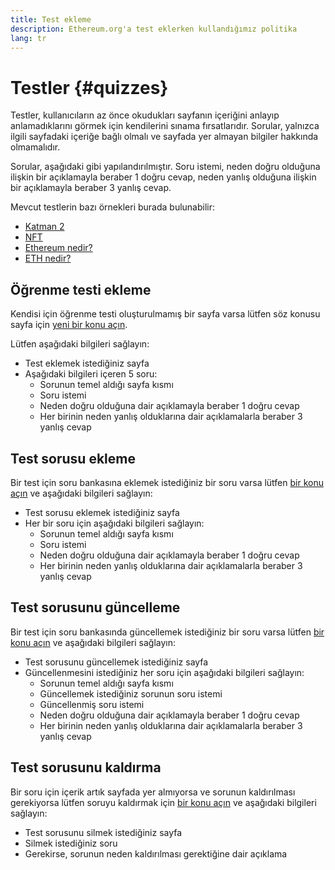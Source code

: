```yaml
---
title: Test ekleme
description: Ethereum.org'a test eklerken kullandığımız politika
lang: tr
---
```


# Testler \{#quizzes}

Testler, kullanıcıların az önce okudukları sayfanın içeriğini anlayıp anlamadıklarını görmek için kendilerini sınama fırsatlarıdır. Sorular, yalnızca ilgili sayfadaki içeriğe bağlı olmalı ve sayfada yer almayan bilgiler hakkında olmamalıdır.

Sorular, aşağıdaki gibi yapılandırılmıştır. Soru istemi, neden doğru olduğuna ilişkin bir açıklamayla beraber 1 doğru cevap, neden yanlış olduğuna ilişkin bir açıklamayla beraber 3 yanlış cevap.

Mevcut testlerin bazı örnekleri burada bulunabilir:

- [Katman 2](/layer-2)
- [NFT](/nft/)
- [Ethereum nedir?](/what-is-ethereum/)
- [ETH nedir?](/eth/)

## Öğrenme testi ekleme

Kendisi için öğrenme testi oluşturulmamış bir sayfa varsa lütfen söz konusu sayfa için [yeni bir konu açın](https://github.com/ethereum/ethereum-org-website/issues/new?assignees=&labels=&template=suggest_quiz.yaml).

Lütfen aşağıdaki bilgileri sağlayın:

- Test eklemek istediğiniz sayfa
- Aşağıdaki bilgileri içeren 5 soru:
  - Sorunun temel aldığı sayfa kısmı
  - Soru istemi
  - Neden doğru olduğuna dair açıklamayla beraber 1 doğru cevap
  - Her birinin neden yanlış olduklarına dair açıklamalarla beraber 3 yanlış cevap

## Test sorusu ekleme

Bir test için soru bankasına eklemek istediğiniz bir soru varsa lütfen [bir konu açın](https://github.com/ethereum/ethereum-org-website/issues/new?assignees=&labels=&template=suggest_quiz.yaml) ve aşağıdaki bilgileri sağlayın:

- Test sorusu eklemek istediğiniz sayfa
- Her bir soru için aşağıdaki bilgileri sağlayın:
  - Sorunun temel aldığı sayfa kısmı
  - Soru istemi
  - Neden doğru olduğuna dair açıklamayla beraber 1 doğru cevap
  - Her birinin neden yanlış olduklarına dair açıklamalarla beraber 3 yanlış cevap

## Test sorusunu güncelleme

Bir test için soru bankasında güncellemek istediğiniz bir soru varsa lütfen [bir konu açın](https://github.com/ethereum/ethereum-org-website/issues/new?assignees=&labels=&template=suggest_quiz.yaml) ve aşağıdaki bilgileri sağlayın:

- Test sorusunu güncellemek istediğiniz sayfa
- Güncellenmesini istediğiniz her soru için aşağıdaki bilgileri sağlayın:
  - Sorunun temel aldığı sayfa kısmı
  - Güncellemek istediğiniz sorunun soru istemi
  - Güncellenmiş soru istemi
  - Neden doğru olduğuna dair açıklamayla beraber 1 doğru cevap
  - Her birinin neden yanlış olduklarına dair açıklamalarla beraber 3 yanlış cevap

## Test sorusunu kaldırma

Bir soru için içerik artık sayfada yer almıyorsa ve sorunun kaldırılması gerekiyorsa lütfen soruyu kaldırmak için [bir konu açın](https://github.com/ethereum/ethereum-org-website/issues/new?assignees=&labels=&template=suggest_quiz.yaml) ve aşağıdaki bilgileri sağlayın:

- Test sorusunu silmek istediğiniz sayfa
- Silmek istediğiniz soru
- Gerekirse, sorunun neden kaldırılması gerektiğine dair açıklama
